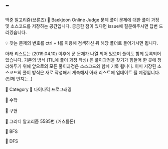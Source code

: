 # -
백준 알고리즘(브론즈)
🎈 Baekjoon Online Judge 문제 풀이
문제에 대한 풀이 과정 및 소스코드를 저장하는 공간입니다.
궁금한 점이 있다면 issue에 질문해주시면 답변 드리겠습니다.

💡 찾는 문제의 번호를 ctrl + f를 이용해 검색하신 뒤 해당 폴더로 들어가시면 됩니다.

아래 리스트는 (2019.04.10) 이후에 푼 문제가 나열 되어 있으며 풀이도 함께 등록되어 있습니다. 기존의 방식 (TIL에 풀이 과정 작성) 은 풀이과정을 찾기가 힘들어 한 곳에 정리해두기 위해 앞으로의 모든 풀이과정은 소스코드와 함께 기록 됩니다. 이미 저장된 소스코드의 풀이 방식은 새로 작성해서 계속해서 아래 리스트에 업데이트 될 예정입니다.(언제 인지는..)

📁 Category
📌 다이나믹 프로그래밍


📌 수학


📌 구현

📌 그리디 알고리즘
5585번 (거스름돈)

📌 BFS

📌 DFS


